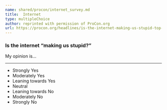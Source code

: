 ```yaml
---
name: shared/procon/internet_survey.md
title:  Internet 
type: multipleChoice
author: reprinted with permission of ProCon.org
url: https://procon.org/headlines/is-the-internet-making-us-stupid-top-3-pros-and-cons/ 
---
```


###  Is the internet “making us stupid?”

My opinion is...

---

- Strongly Yes
- Moderately Yes
- Leaning towards Yes
- Neutral
- Leaning towards No
- Moderately No
- Strongly No

